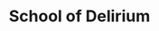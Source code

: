 ---
title: "School of Delirium"
index:
  - delirium 
  - school-of-delirium
permalink: /classes/wizard/delirium/
excerpt: "You focus your study on magic that creates powerful elemental effects such as bitter cold, searing flame, rolling thunder, crackling lightning, and burning acid."
subclass: wizard
# header:
#   overlay_image: /assets/images/classes/wizard/header.png
#   teaser: /assets/images/classes/wizard/header.jpg
source: "Basic Rules"
---